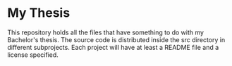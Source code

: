 # My Thesis

This repository holds all the files that have something to do with my
Bachelor's thesis. The source code is distributed inside the src directory
in different subprojects. Each project will have at least a README file
and a license specified.

